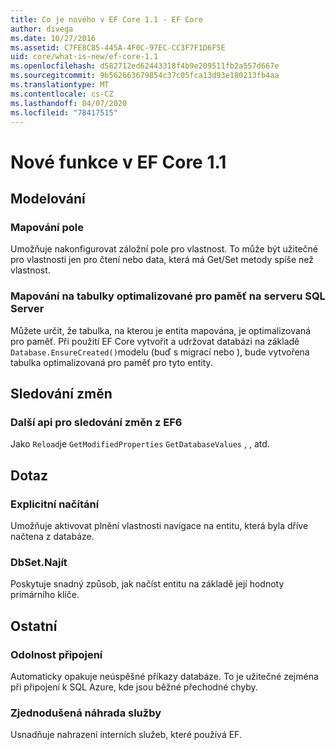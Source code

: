 ```yaml
---
title: Co je nového v EF Core 1.1 - EF Core
author: divega
ms.date: 10/27/2016
ms.assetid: C7FE8C85-445A-4F0C-97EC-CC3F7F1D6F5E
uid: core/what-is-new/ef-core-1.1
ms.openlocfilehash: d582712ed62443318f4b9e209511fb2a557d667e
ms.sourcegitcommit: 9b562663679854c37c05fca13d93e180213fb4aa
ms.translationtype: MT
ms.contentlocale: cs-CZ
ms.lasthandoff: 04/07/2020
ms.locfileid: "78417515"
---
```

# <a name="new-features-in-ef-core-11"></a>Nové funkce v EF Core 1.1

## <a name="modeling"></a>Modelování

### <a name="field-mapping"></a>Mapování pole

Umožňuje nakonfigurovat záložní pole pro vlastnost. To může být užitečné pro vlastnosti jen pro čtení nebo data, která má Get/Set metody spíše než vlastnost.

### <a name="mapping-to-memory-optimized-tables-in-sql-server"></a>Mapování na tabulky optimalizované pro paměť na serveru SQL Server

Můžete určit, že tabulka, na kterou je entita mapována, je optimalizovaná pro paměť. Při použití EF Core vytvořit a udržovat databázi na základě `Database.EnsureCreated()`modelu (buď s migrací nebo ), bude vytvořena tabulka optimalizovaná pro paměť pro tyto entity.

## <a name="change-tracking"></a>Sledování změn

### <a name="additional-change-tracking-apis-from-ef6"></a>Další api pro sledování změn z EF6

Jako `Reload`je `GetModifiedProperties` `GetDatabaseValues` , , atd.

## <a name="query"></a>Dotaz

### <a name="explicit-loading"></a>Explicitní načítání

Umožňuje aktivovat plnění vlastnosti navigace na entitu, která byla dříve načtena z databáze.

### <a name="dbsetfind"></a>DbSet.Najít

Poskytuje snadný způsob, jak načíst entitu na základě její hodnoty primárního klíče.

## <a name="other"></a>Ostatní

### <a name="connection-resiliency"></a>Odolnost připojení

Automaticky opakuje neúspěšné příkazy databáze. To je užitečné zejména při připojení k SQL Azure, kde jsou běžné přechodné chyby.

### <a name="simplified-service-replacement"></a>Zjednodušená náhrada služby

Usnadňuje nahrazení interních služeb, které používá EF.
